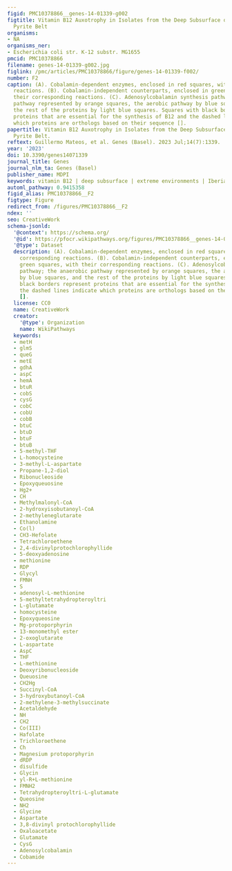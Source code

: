 ```yaml
---
figid: PMC10378866__genes-14-01339-g002
figtitle: Vitamin B12 Auxotrophy in Isolates from the Deep Subsurface of the Iberian
  Pyrite Belt
organisms:
- NA
organisms_ner:
- Escherichia coli str. K-12 substr. MG1655
pmcid: PMC10378866
filename: genes-14-01339-g002.jpg
figlink: /pmc/articles/PMC10378866/figure/genes-14-01339-f002/
number: F2
caption: (A). Cobalamin-dependent enzymes, enclosed in red squares, with their corresponding
  reactions. (B). Cobalamin-independent counterparts, enclosed in green squares, with
  their corresponding reactions. (C). Adenosylcobalamin synthesis pathway; the anaerobic
  pathway represented by orange squares, the aerobic pathway by blue squares, and
  the rest of the proteins by light blue squares. Squares with black borders represent
  proteins that are essential for the synthesis of B12 and the dashed lines indicate
  which proteins are orthologs based on their sequence [].
papertitle: Vitamin B12 Auxotrophy in Isolates from the Deep Subsurface of the Iberian
  Pyrite Belt.
reftext: Guillermo Mateos, et al. Genes (Basel). 2023 Jul;14(7):1339.
year: '2023'
doi: 10.3390/genes14071339
journal_title: Genes
journal_nlm_ta: Genes (Basel)
publisher_name: MDPI
keywords: vitamin B12 | deep subsurface | extreme environments | Iberian Pyrite Belt
automl_pathway: 0.9415358
figid_alias: PMC10378866__F2
figtype: Figure
redirect_from: /figures/PMC10378866__F2
ndex: ''
seo: CreativeWork
schema-jsonld:
  '@context': https://schema.org/
  '@id': https://pfocr.wikipathways.org/figures/PMC10378866__genes-14-01339-g002.html
  '@type': Dataset
  description: (A). Cobalamin-dependent enzymes, enclosed in red squares, with their
    corresponding reactions. (B). Cobalamin-independent counterparts, enclosed in
    green squares, with their corresponding reactions. (C). Adenosylcobalamin synthesis
    pathway; the anaerobic pathway represented by orange squares, the aerobic pathway
    by blue squares, and the rest of the proteins by light blue squares. Squares with
    black borders represent proteins that are essential for the synthesis of B12 and
    the dashed lines indicate which proteins are orthologs based on their sequence
    [].
  license: CC0
  name: CreativeWork
  creator:
    '@type': Organization
    name: WikiPathways
  keywords:
  - metH
  - glmS
  - queG
  - metE
  - gdhA
  - aspC
  - hemA
  - btuR
  - cobS
  - cysG
  - cobC
  - cobU
  - cobB
  - btuC
  - btuD
  - btuF
  - btuB
  - 5-methyl-THF
  - L-homocysteine
  - 3-methyl-L-aspartate
  - Propane-1,2-diol
  - Ribonucleoside
  - Epoxyqueuosine
  - Hg2+
  - CH
  - Methylmalonyl-CoA
  - 2-hydroxyisobutanoyl-CoA
  - 2-methyleneglutarate
  - Ethanolamine
  - Co(l)
  - CH3-Hefolate
  - Tetrachloroethene
  - 2,4-divinylprotochlorophyllide
  - 5-deoxyadenosine
  - methionine
  - RDP
  - Glycyl
  - FMNH
  - S
  - adenosyl-L-methionine
  - 5-methyltetrahydropteroyltri
  - L-glutamate
  - homocysteine
  - Epoxyqueosine
  - Mg-protoporphyrin
  - 13-monomethyl ester
  - 2-oxoglutarate
  - L-aspartate
  - AspC
  - THF
  - L-methionine
  - Deoxyribonucleoside
  - Queuosine
  - CH2Hg
  - Succinyl-CoA
  - 3-hydroxybutanoyl-CoA
  - 2-methylene-3-methylsuccinate
  - Acetaldehyde
  - NH
  - CH2
  - Co(III)
  - Hafolate
  - Trichloroethene
  - Ch
  - Magnesium protoporphyrin
  - dRDP
  - disulfide
  - Glycin
  - yl-R+L-methionine
  - FMNH2
  - Tetrahydropteroyltri-L-glutamate
  - Queosine
  - NH2
  - Glycine
  - Aspartate
  - 3,8-divinyl protochlorophyllide
  - Oxaloacetate
  - Glutamate
  - CysG
  - Adenosylcobalamin
  - Cobamide
---
```


